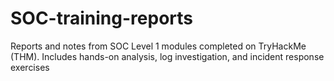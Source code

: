 # SOC-training-reports
Reports and notes from SOC Level 1 modules completed on TryHackMe (THM). Includes hands-on analysis, log investigation, and incident response exercises
